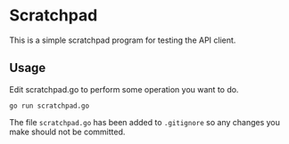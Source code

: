 # Scratchpad

This is a simple scratchpad program for testing the API client.

## Usage

Edit scratchpad.go to perform some operation you want to do.

```
go run scratchpad.go
```

The file `scratchpad.go` has been added to `.gitignore` so any changes you make should not be committed.
